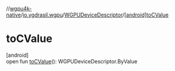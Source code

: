 //[wgpu4k-native](../../../index.md)/[io.ygdrasil.wgpu](../index.md)/[WGPUDeviceDescriptor](index.md)/[[android]toCValue]([android]to-c-value.md)

# toCValue

[android]\
open fun [toCValue]([android]to-c-value.md)(): WGPUDeviceDescriptor.ByValue